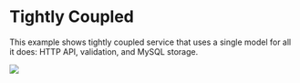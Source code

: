 # Tightly Coupled

This example shows tightly coupled service that uses a single model for all it does: HTTP API, validation, and MySQL storage.

![](https://threedots.tech/post/common-anti-patterns-in-go-web-applications/single-model.png)
